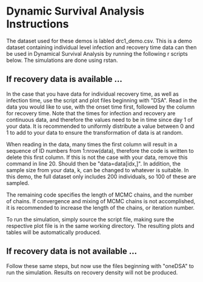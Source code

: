 # Dynamic Survival Analysis Instructions
The dataset used for these demos is labled drc1_demo.csv. This is a demo dataset containing individual level infection and recovery time data can then be used in Dynamical Survival Analysis by running the following r scripts below.  The simulations are done using rstan.

## If recovery data is available ...
In the case that you have data for individual recovery time, as well as infection time, use the script and plot files beginning with "DSA".  Read in the data you would like to use, with the onset time first, followed by the column for recovery time. Note that the times for infection and recovery are continuous data, and therefore the values need to be in time since day 1 of your data.  It is recommended to uniformly distribute a value between 0 and 1 to add to your data to ensure the transformation of data is at random. 

When reading in the data, many times the first column will result in a sequence of ID numbers from 1:nrow(data), therefore the code is written to delete this first column.  If this is not the case with your data, remove this command in line 20. Should then be "data=data[idx,]".  In addition, the sample size from your data, k, can be changed to whatever is suitable.  In this demo, the full dataset only includes 200 individuals, so 100 of these are sampled.

The remaining code specifies the length of MCMC chains, and the number of chains.  If convergence and mixing of MCMC chains is not accomplished, it is recommended to increase the length of the chains, or iteration number. 

To run the simulation, simply source the script file, making sure the respective plot file is in the same working directory.  The resulting plots and tables will be automatically produced.

## If recovery data is not available ...
Follow these same steps, but now use the files beginning with "oneDSA" to run the simulation. Results on recovery density will not be produced. 
